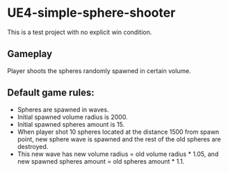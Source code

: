 # UE4-simple-sphere-shooter
This is a test project with no explicit win condition.

## Gameplay
Player shoots the spheres randomly spawned in certain volume. 

## Default game rules:
- Spheres are spawned in waves.
- Initial spawned volume radius is 2000. 
- Initial spawned spheres amount is 15.
- When player shot 10 spheres located at the distance 1500 from spawn point, new sphere wave is spawned and the rest of the old spheres are destroyed.
- This new wave has new volume radius = old volume radius * 1.05, and new spawned spheres amount = old spheres amount * 1.1.


